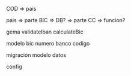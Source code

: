 

COD => pais

  pais => parte BIC => DB?
       => parte CC  => funcion?





gema
  validateIban
  calculateBic


  modelo
    bic
      numero banco
      codigo


  migración
    modelo
    datos

  config
    